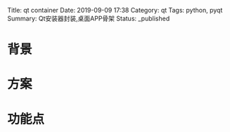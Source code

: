Title: qt container 
Date: 2019-09-09 17:38
Category: qt
Tags: python, pyqt
Summary: Qt安装器封装,桌面APP骨架
Status: _published

# 背景 

# 方案


# 功能点




